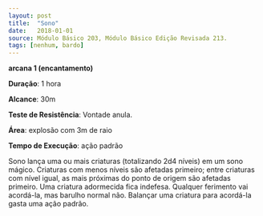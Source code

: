 ```yaml
---
layout: post
title:  "Sono"
date:   2018-01-01
source: Módulo Básico 203, Módulo Básico Edição Revisada 213.
tags: [nenhum, bardo]
---
```


**arcana 1 (encantamento)**

**Duração**: 1 hora

**Alcance**: 30m

**Teste de Resistência**: Vontade anula.

**Área**: explosão com 3m de raio

**Tempo de Execução**: ação padrão

Sono lança uma ou mais criaturas (totalizando 2d4 níveis) em um sono mágico.
Criaturas com menos níveis são afetadas primeiro; entre criaturas com nível igual, as mais próximas do ponto de origem são afetadas primeiro.
Uma criatura adormecida fica indefesa. Qualquer ferimento vai acordá-la, mas barulho normal não. Balançar uma criatura para acordá-la gasta uma ação padrão.
